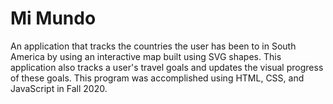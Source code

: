 # Mi Mundo

An application that tracks the countries the user has been to in South America by using an interactive map built using SVG shapes. This application also tracks a user's travel goals and updates the visual progress of these goals. This program was accomplished using HTML, CSS, and JavaScript in Fall 2020. 
